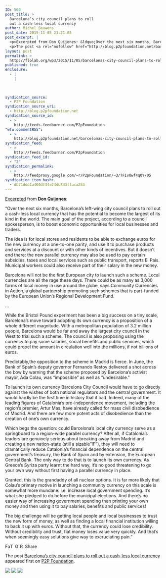 ```yaml
---
ID: 560
post_title: >
  Barcelona’s city council plans to roll
  out a cash-less local currency
author: Michel Bauwens
post_date: 2015-11-05 23:21:08
post_excerpt: |
  <p>Excerpted from Don Quijones: &ldquo;Over the next six months, Barcelona&rsquo;s left-wing city council plans to roll out a cash-less local currency that has the potential to become the largest of its kind in the world. The main goal of the project, according to a council spokesperson, is to boost economic opportunities for local businesses and [&hellip;]</p>
  <p>The post <a rel="nofollow" href="http://blog.p2pfoundation.net/barcelonas-city-council-plans-to-roll-out-a-cash-less-local-currency/2015/11/05">Barcelona&rsquo;s city council plans to roll out a cash-less local currency</a> appeared first on <a rel="nofollow" href="http://blog.p2pfoundation.net/">P2P Foundation</a>.</p>
layout: post
permalink: >
  http://flolab.org/wp3/2015/11/05/barcelonas-city-council-plans-to-roll-out-a-cash-less-local-currency/
published: true
enclosure:
  - |
    |
        
        
        
syndication_source:
  - P2P Foundation
syndication_source_uri:
  - http://blog.p2pfoundation.net
syndication_source_id:
  - >
    http://feeds.feedburner.com/P2pFoundation
"wfw:commentRSS":
  - >
    http://blog.p2pfoundation.net/barcelonas-city-council-plans-to-roll-out-a-cash-less-local-currency/2015/11/05/feed
syndication_feed:
  - >
    http://feeds.feedburner.com/P2pFoundation
syndication_feed_id:
  - "2"
syndication_permalink:
  - >
    http://feedproxy.google.com/~r/P2pFoundation/~3/TFIvOwf4q0Y/05
syndication_item_hash:
  - db71ddd1a460df34e24db843ffaca253
---
```

[Excerpted][1] from **Don Quijones**:

“Over the next six months, Barcelona’s left-wing city council plans to roll out a cash-less local currency that has the potential to become the largest of its kind in the world. The main goal of the project, according to a council spokesperson, is to boost economic opportunities for local businesses and traders.

The idea is for local stores and residents to be able to exchange euros for the new currency at a one-to-one parity, and use it to purchase products and services at a discount or with other kinds of incentives. But it doesn’t end there: the new parallel currency may also be used to pay certain subsidies, taxes and local services such as public transport, reports El País. Municipal workers could also receive part of their salary in the new money.

Barcelona will not be the first European city to launch such a scheme. Local currencies are all the rage these days. There could be as many as 3,000 forms of local money in use around the globe, says Community Currencies in Action, a global partnership promoting such schemes that is part-funded by the European Union’s Regional Development Fund. 

…

While the Bristol Pound experiment has been a big success on a tiny scale, Barcelona’s move toward adopting its own currency is a proposition of a whole different magnitude. With a metropolitan population of 3.2 million people, Barcelona would be far and away the largest city council in the West to trial such a scheme. The council is also proposing using the currency to pay some salaries, social benefits and public services, which could propel the amount in circulation well into the millions, if not billions of euros.

Predictably,the opposition to the scheme in Madrid is fierce. In June, the Bank of Spain’s deputy governor Fernando Restoy delivered a shot across the bow by warning that the scheme proposed by Barcelona’s activist mayor, Ada Colau, was “impossible” as well as “undesirable.”

To launch its own currency Barcelona City Council would have to go directly against the wishes of both national regulators and the central government. It would hardly be the first time in history that it had. Indeed, many of the leading figures of Catalonia’s pro-independence movement, including the region’s premier, Artur Mas, have already called for mass civil disobedience of Madrid. And there are few more potent acts of disobedience than the creation of one’s own currency.

Which begs the question: could Barcelona’s local city currency serve as a springboard to a region-wide parallel currency? After all, if Catalonia’s leaders are genuinely serious about breaking away from Madrid and creating a new nation-state (still a sizable”IF”), they will need to dramatically reduce Catalonia’s financial dependence on the central government’s treasury, the Bank of Spain and by extension, the European Central Bank. The only way to do that is to launch its own currency. As Greece’s Syriza party learnt the hard way, it’s no good threatening to go your own way without first having a parallel currency in place.

Granted, this is the grandaddy of all nuclear options. It is far more likely that Colau’s primary motive in launching a community currency on this scale is somewhat more mundane: i.e. increase local government spending. It’s what she pledged to do before the municipal elections. And there’s no easier way of increasing government spending than printing your own money and then using it to pay salaries, benefits and public services!

The big challenge will be getting local people and local businesses to trust the new form of money, as well as finding a local financial institution willing to back it up with euros. Without that, the currency could lose credibility. Without credibility and trust, fiat money loses value very quickly. And that’s when seemingly easy solutions give way to excruciating pain.”

<a class="a2a_button_facebook" href="http://www.addtoany.com/add_to/facebook?linkurl=http%3A%2F%2Fblog.p2pfoundation.net%2Fbarcelonas-city-council-plans-to-roll-out-a-cash-less-local-currency%2F2015%2F11%2F05&linkname=Barcelona%E2%80%99s%20city%20council%20plans%20to%20roll%20out%20a%20cash-less%20local%20currency" title="Facebook" rel="nofollow"><img src="http://blog.p2pfoundation.net/wp-content/plugins/add-to-any/icons/facebook.png" width="16" height="16" alt="Facebook" /></a><a class="a2a_button_twitter" href="http://www.addtoany.com/add_to/twitter?linkurl=http%3A%2F%2Fblog.p2pfoundation.net%2Fbarcelonas-city-council-plans-to-roll-out-a-cash-less-local-currency%2F2015%2F11%2F05&linkname=Barcelona%E2%80%99s%20city%20council%20plans%20to%20roll%20out%20a%20cash-less%20local%20currency" title="Twitter" rel="nofollow"><img src="http://blog.p2pfoundation.net/wp-content/plugins/add-to-any/icons/twitter.png" width="16" height="16" alt="Twitter" /></a><a class="a2a_button_google_plus" href="http://www.addtoany.com/add_to/google_plus?linkurl=http%3A%2F%2Fblog.p2pfoundation.net%2Fbarcelonas-city-council-plans-to-roll-out-a-cash-less-local-currency%2F2015%2F11%2F05&linkname=Barcelona%E2%80%99s%20city%20council%20plans%20to%20roll%20out%20a%20cash-less%20local%20currency" title="Google+" rel="nofollow"><img src="http://blog.p2pfoundation.net/wp-content/plugins/add-to-any/icons/google_plus.png" width="16" height="16" alt="Google+" /></a><a class="a2a_button_reddit" href="http://www.addtoany.com/add_to/reddit?linkurl=http%3A%2F%2Fblog.p2pfoundation.net%2Fbarcelonas-city-council-plans-to-roll-out-a-cash-less-local-currency%2F2015%2F11%2F05&linkname=Barcelona%E2%80%99s%20city%20council%20plans%20to%20roll%20out%20a%20cash-less%20local%20currency" title="Reddit" rel="nofollow"><img src="http://blog.p2pfoundation.net/wp-content/plugins/add-to-any/icons/reddit.png" width="16" height="16" alt="Reddit" /></a><a class="a2a_dd a2a_target addtoany_share_save" href="https://www.addtoany.com/share#url=http%3A%2F%2Fblog.p2pfoundation.net%2Fbarcelonas-city-council-plans-to-roll-out-a-cash-less-local-currency%2F2015%2F11%2F05&title=Barcelona%E2%80%99s%20city%20council%20plans%20to%20roll%20out%20a%20cash-less%20local%20currency" id="wpa2a_2"><img src="http://blog.p2pfoundation.net/wp-content/plugins/add-to-any/share_save_120_16.png" width="120" height="16" alt="Share" /></a>

The post <a rel="nofollow" href="http://blog.p2pfoundation.net/barcelonas-city-council-plans-to-roll-out-a-cash-less-local-currency/2015/11/05">Barcelona’s city council plans to roll out a cash-less local currency</a> appeared first on <a rel="nofollow" href="http://blog.p2pfoundation.net/">P2P Foundation</a>.

<div class="feedflare">
  <a href="http://feeds.feedburner.com/~ff/P2pFoundation?a=TFIvOwf4q0Y:-M6MxFp3ETU:7Q72WNTAKBA"><img src="http://feeds.feedburner.com/~ff/P2pFoundation?d=7Q72WNTAKBA" border="0" /></img></a> <a href="http://feeds.feedburner.com/~ff/P2pFoundation?a=TFIvOwf4q0Y:-M6MxFp3ETU:D7DqB2pKExk"><img src="http://feeds.feedburner.com/~ff/P2pFoundation?i=TFIvOwf4q0Y:-M6MxFp3ETU:D7DqB2pKExk" border="0" /></img></a> <a href="http://feeds.feedburner.com/~ff/P2pFoundation?a=TFIvOwf4q0Y:-M6MxFp3ETU:2mJPEYqXBVI"><img src="http://feeds.feedburner.com/~ff/P2pFoundation?d=2mJPEYqXBVI" border="0" /></img></a>
</div>

<img src="http://feeds.feedburner.com/~r/P2pFoundation/~4/TFIvOwf4q0Y" height="1" width="1" alt="" />

 [1]: http://www.nakedcapitalism.com/2015/10/don-quijones-barcelona-threatens-to-print-parrallel-currency-madrid-seethes.html